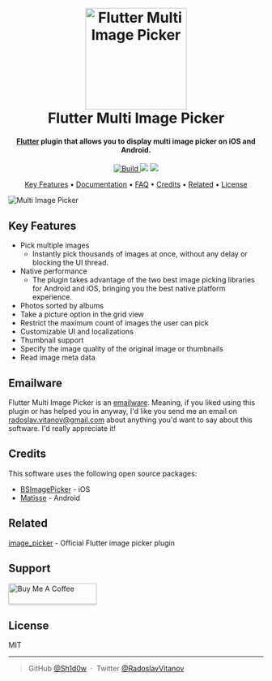 
<h1 align="center">
  <br>
  <a href="https://github.com/Sh1d0w/multi_image_picker"><img src="https://github.com/Sh1d0w/multi_image_picker/raw/master/screenshots/multi_image_picker.png" alt="Flutter Multi Image Picker" width="200"></a>
  <br>
  Flutter Multi Image Picker
  <br>
</h1>

<h4 align="center">
  <a href="https://flutter.io" target="_blank">Flutter</a> plugin that allows you to display multi image picker on iOS and Android.
</h4>

<p align="center">
  <a href="https://pub.dartlang.org/packages/multi_image_picker">
    <img src="https://img.shields.io/travis/Sh1d0w/multi_image_picker.svg"
         alt="Build">
  </a>
  <a href="https://pub.dartlang.org/packages/multi_image_picker"><img src="https://img.shields.io/pub/v/multi_image_picker.svg"></a>
  <a href="https://paypal.me/Sh1d0w">
    <img src="https://img.shields.io/badge/$-donate-ff69b4.svg?maxAge=2592000&amp;style=flat">
  </a>
</p>

<p align="center">
  <a href="#key-features">Key Features</a> •
  <a href="https://sh1d0w.github.io/multi_image_picker/#/">Documentation</a> •
  <a href="https://sh1d0w.github.io/multi_image_picker/#/faq">FAQ</a> •
  <a href="#credits">Credits</a> •
  <a href="#related">Related</a> •
  <a href="#license">License</a>
</p>

<img src="https://github.com/Sh1d0w/multi_image_picker/raw/master/screenshots/hero.png" alt="Multi Image Picker" />

## Key Features

* Pick multiple images
  - Instantly pick thousands of images at once, without any delay or blocking the UI thread.
* Native performance
  - The plugin takes advantage of the two best image picking libraries for Android and iOS, bringing you the best native platform experience.
* Photos sorted by albums
* Take a picture option in the grid view
* Restrict the maximum count of images the user can pick
* Customizable UI and localizations
* Thumbnail support
* Specify the image quality of the original image or thumbnails
* Read image meta data

## Emailware

Flutter Multi Image Picker is an [emailware](https://en.wiktionary.org/wiki/emailware). Meaning, if you liked using this plugin or has helped you in anyway, I'd like you send me an email on <radoslav.vitanov@gmail.com> about anything you'd want to say about this software. I'd really appreciate it!

## Credits

This software uses the following open source packages:

- [BSImagePicker](https://github.com/mikaoj/BSImagePicker) - iOS
- [Matisse](https://github.com/zhihu/Matisse) - Android

## Related

[image_picker](https://pub.dartlang.org/packages/image_picker) - Official Flutter image picker plugin

## Support

<a href="https://www.buymeacoffee.com/Sh1d0w" target="_blank"><img src="https://www.buymeacoffee.com/assets/img/custom_images/purple_img.png" alt="Buy Me A Coffee" style="height: 41px !important;width: 174px !important;box-shadow: 0px 3px 2px 0px rgba(190, 190, 190, 0.5) !important;-webkit-box-shadow: 0px 3px 2px 0px rgba(190, 190, 190, 0.5) !important;" ></a>

## License

MIT

---
> GitHub [@Sh1d0w](https://github.com/Sh1d0w) &nbsp;&middot;&nbsp;
> Twitter [@RadoslavVitanov](http://twitter.com/RadoslavVitanov)
